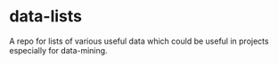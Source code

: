 # data-lists
A repo for lists of various useful data which could be useful in projects especially for data-mining.

